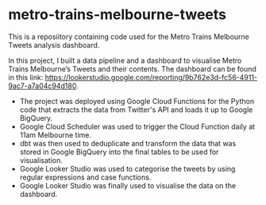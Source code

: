# metro-trains-melbourne-tweets
This is a reposiitory containing code used for the Metro Trains Melbourne Tweets analysis dashboard. 

In this project, I built a data pipeline and a dashboard to visualise Metro Trains Melbourne’s Tweets and their contents.  The dashboard can be found in this link: https://lookerstudio.google.com/reporting/9b762e3d-fc56-4911-9ac7-a7a04c94d180. 

- The project was deployed using Google Cloud Functions for the Python code that extracts the data from Twitter's API and loads it up to Google BigQuery. 
- Google Cloud Scheduler was used to trigger the Cloud Function daily at 11am Melbourne time. 
- dbt was then used to deduplicate and transform the data that was stored in Google BigQuery into the final tables to be used for visualisation. 
- Google Looker Studio was used to categorise the tweets by using regular expressions and case functions. 
- Google Looker Studio was finally used to visualise the data on the dashboard. 
